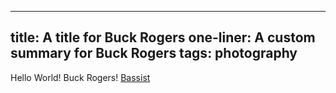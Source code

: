 
---
title: A title for Buck Rogers
one-liner: A custom summary for Buck Rogers
tags: photography
---

Hello World! Buck Rogers! [Bassist](2013-06-23-Buck-Rogers/bassist.jpg)